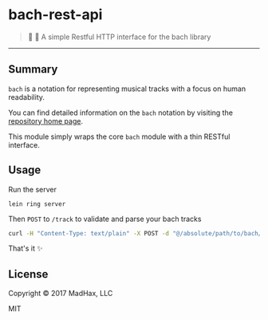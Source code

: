 # bach-rest-api
> :musical_score: :satellite: A simple Restful HTTP interface for the bach library
---

## Summary

`bach` is a notation for representing musical tracks with a focus on human readability.

You can find detailed information on the `bach` notation by visiting the [repository home page](https://github.com/slurmulon/bach).

This module simply wraps the core `bach` module with a thin RESTful interface.

## Usage

Run the server

```
lein ring server
```

Then `POST` to `/track` to validate and parse your bach tracks

```sh
curl -H "Content-Type: text/plain" -X POST -d "@/absolute/path/to/bach/file.bach" http://localhost:3000/track
```

That's it :sparkles:

## License

Copyright © 2017 MadHax, LLC

MIT
